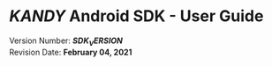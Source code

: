 # $KANDY$ Android SDK - User Guide
Version Number: **$SDK_VERSION$**
<br>
Revision Date: **February 04, 2021**
